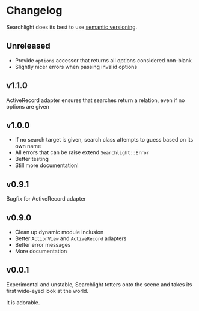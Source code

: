 # Changelog

Searchlight does its best to use [semantic versioning](http://semver.org).

## Unreleased

- Provide `options` accessor that returns all options considered non-blank
- Slightly nicer errors when passing invalid options

## v1.1.0

ActiveRecord adapter ensures that searches return a relation, even if no options are given

## v1.0.0

- If no search target is given, search class attempts to guess based on its own name
- All errors that can be raise extend `Searchlight::Error`
- Better testing
- Still more documentation!

## v0.9.1

Bugfix for ActiveRecord adapter

## v0.9.0

- Clean up dynamic module inclusion
- Better `ActionView` and `ActiveRecord` adapters
- Better error messages
- More documentation

## v0.0.1

Experimental and unstable, Searchlight totters onto the scene and takes its first wide-eyed look at the world.

It is adorable.
